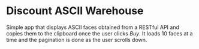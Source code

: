 # Discount ASCII Warehouse

Simple app that displays ASCII faces obtained from a RESTful API and copies them to the clipboard once the user clicks _Buy_.
It loads 10 faces at a time and the pagination is done as the user scrolls down.
